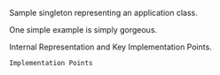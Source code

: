 Sample singleton representing an application class.


   One simple example is simply gorgeous.
 
Internal Representation and Key Implementation Points.


    Implementation Points